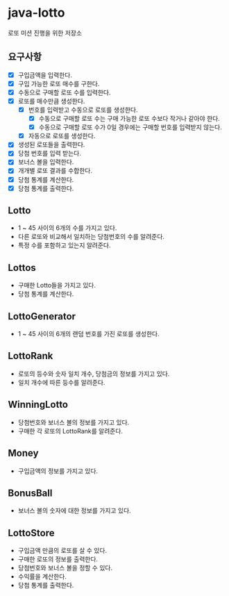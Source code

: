 # java-lotto

로또 미션 진행을 위한 저장소

## 요구사항

* [x] 구입금액을 입력한다.
* [x] 구입 가능한 로또 매수를 구한다.
* [x] 수동으로 구매할 로또 수를 입력한다.
* [x] 로또를 매수만큼 생성한다.
  * [x] 번호를 입력받고 수동으로 로또를 생성한다.
    * [x] 수동으로 구매할 로또 수는 구매 가능한 로또 수보다 작거나 같아야 한다.
    * [x] 수동으로 구매할 로또 수가 0일 경우에는 구매할 번호를 입력받지 않는다.
  * [x] 자동으로 로또를 생성한다.
* [x] 생성된 로또들을 출력한다.
* [x] 당첨 번호를 입력 받는다.
* [x] 보너스 볼을 입력한다.
* [x] 개개별 로또 결과를 수합한다.
* [x] 당첨 통계를 계산한다.
* [x] 당첨 통계를 출력한다.

## Lotto

- 1 ~ 45 사이의 6개의 수를 가지고 있다.
- 다른 로또와 비교해서 일치하는 당첨번호의 수를 알려준다.
- 특정 수를 포함하고 있는지 알려준다.

## Lottos

- 구매한 Lotto들을 가지고 있다.
- 당첨 통계를 계산한다.

## LottoGenerator

- 1 ~ 45 사이의 6개의 랜덤 번호를 가진 로또를 생성한다.

## LottoRank

- 로또의 등수와 숫자 일치 개수, 당첨금의 정보를 가지고 있다.
- 일치 개수에 따른 등수를 알려준다.

## WinningLotto

- 당첨번호와 보너스 볼의 정보를 가지고 있다.
- 구매한 각 로또의 LottoRank를 알려준다.

## Money

- 구입금액의 정보를 가지고 있다.

## BonusBall

- 보너스 볼의 숫자에 대한 정보를 가지고 있다.

## LottoStore

- 구입금액 만큼의 로또를 살 수 있다.
- 구매한 로또의 정보를 출력한다.
- 당첨번호와 보너스 볼을 정할 수 있다.
- 수익률을 계산한다.
- 당첨 통계를 출력한다.
